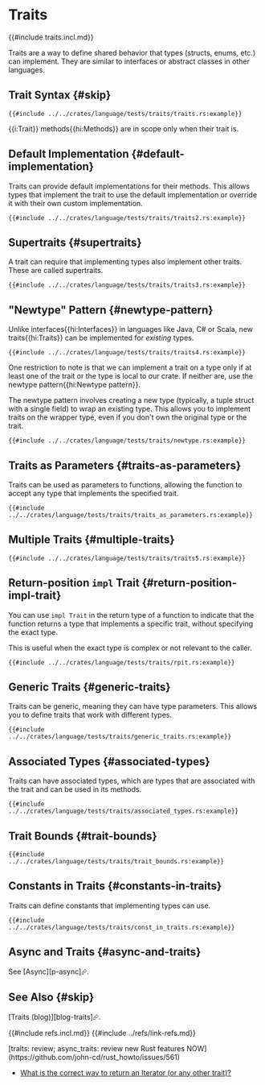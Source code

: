 # Traits

{{#include traits.incl.md}}

Traits are a way to define shared behavior that types (structs, enums, etc.) can implement. They are similar to interfaces or abstract classes in other languages.

## Trait Syntax {#skip}

```rust,editable
{{#include ../../crates/language/tests/traits/traits.rs:example}}
```

{{i:Trait}} methods{{hi:Methods}} are in scope only when their trait is.

## Default Implementation {#default-implementation}

Traits can provide default implementations for their methods. This allows types that implement the trait to use the default implementation or override it with their own custom implementation.

```rust,editable
{{#include ../../crates/language/tests/traits/traits2.rs:example}}
```

## Supertraits {#supertraits}

A trait can require that implementing types also implement other traits. These are called supertraits.

```rust,editable
{{#include ../../crates/language/tests/traits/traits3.rs:example}}
```

## "Newtype" Pattern {#newtype-pattern}

Unlike interfaces{{hi:Interfaces}} in languages like Java, C# or Scala, new traits{{hi:Traits}} can be implemented for _existing_ types.

```rust,editable
{{#include ../../crates/language/tests/traits/traits4.rs:example}}
```

One restriction to note is that we can implement a trait on a type only if at least one of the trait or the type is local to our crate. If neither are, use the newtype pattern{{hi:Newtype pattern}}.

The newtype pattern involves creating a new type (typically, a tuple struct with a single field) to wrap an existing type. This allows you to implement traits on the wrapper type, even if you don't own the original type or the trait.

```rust,editable
{{#include ../../crates/language/tests/traits/newtype.rs:example}}
```

## Traits as Parameters {#traits-as-parameters}

Traits can be used as parameters to functions, allowing the function to accept any type that implements the specified trait.

```rust,editable
{{#include ../../crates/language/tests/traits/traits_as_parameters.rs:example}}
```

## Multiple Traits {#multiple-traits}

```rust,editable
{{#include ../../crates/language/tests/traits/traits5.rs:example}}
```

## Return-position `impl` Trait {#return-position-impl-trait}

You can use `impl Trait` in the return type of a function to indicate that the function returns a type that implements a specific trait, without specifying the exact type.

This is useful when the exact type is complex or not relevant to the caller.

```rust,editable
{{#include ../../crates/language/tests/traits/rpit.rs:example}}
```

## Generic Traits {#generic-traits}

Traits can be generic, meaning they can have type parameters. This allows you to define traits that work with different types.

```rust,editable
{{#include ../../crates/language/tests/traits/generic_traits.rs:example}}
```

## Associated Types {#associated-types}

Traits can have associated types, which are types that are associated with the trait and can be used in its methods.

```rust,editable
{{#include ../../crates/language/tests/traits/associated_types.rs:example}}
```

## Trait Bounds {#trait-bounds}

```rust,editable
{{#include ../../crates/language/tests/traits/trait_bounds.rs:example}}
```

## Constants in Traits {#constants-in-traits}

Traits can define constants that implementing types can use.

```rust,editable
{{#include ../../crates/language/tests/traits/const_in_traits.rs:example}}
```

## Async and Traits {#async-and-traits}

See [Async][p-async]⮳.

## See Also {#skip}

[Traits (blog)][blog-traits]⮳.

{{#include refs.incl.md}}
{{#include ../refs/link-refs.md}}

<div class="hidden">
[traits: review; async_traits: review new Rust features NOW](https://github.com/john-cd/rust_howto/issues/561)

- [What is the correct way to return an Iterator (or any other trait)?](https://stackoverflow.com/questions/27535289/what-is-the-correct-way-to-return-an-iterator-or-any-other-trait)

</div>
